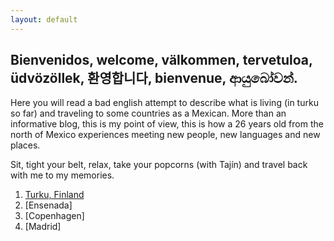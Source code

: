 ```yaml
---
layout: default
---
```


## Bienvenidos, welcome, välkommen, tervetuloa, üdvözöllek, 환영합니다, bienvenue, ආයුබෝවන්.

Here you will read a bad english attempt to describe what is living (in turku so far) and traveling to some countries as a Mexican.
More than an informative blog, this is my point of view, this is how a 26 years old from the north of Mexico experiences meeting new people, new languages and new places.

Sit, tight your belt, relax, take your popcorns (with Tajín) and travel back with me to my memories.

1. [Turku, Finland](./_posts/Finland/2022-01-17-finland.md)
2. [Ensenada]
3. [Copenhagen]
4. [Madrid]
